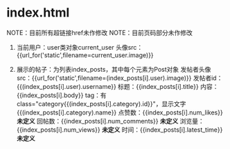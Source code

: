 # index.html

NOTE：目前所有超链接href未作修改
NOTE：目前页码部分未作修改

1. 当前用户：user类对象current_user
    头像src：{{url_for('static',filename=current_user.image)}}

2. 展示的帖子：为列表index_posts，其中每个元素为Post对象
    发帖者头像src：{{url_for('static',filename=(index_posts[i].user).image)}}
    发帖者id：{{(index_posts[i].user).username}}
    标题：{{index_posts[i].title}}
    内容：{{index_posts[i].body}}
    tag：有class="category{{(index_posts[i].category).id}}"，显示文字{{(index_posts[i].category).name}}
    点赞数：{{index_posts[i].num_likes}} **未定义**
    回帖数：{{index_posts[i].num_comments}}  **未定义**
    浏览量：{{index_posts[i].num_views}}  **未定义**
    时间：{{index_posts[i].latest_time}} **未定义**